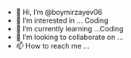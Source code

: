 - 👋 Hi, I’m @boymirzayev06
- 👀 I’m interested in ... Coding
- 🌱 I’m currently learning ...Coding
- 💞️ I’m looking to collaborate on ...
- 📫 How to reach me ...

<!---
boymirzayev06/boymirzayev06 is a ✨ special ✨ repository because its `README.md` (this file) appears on your GitHub profile.
You can click the Preview link to take a look at your changes.
--->
